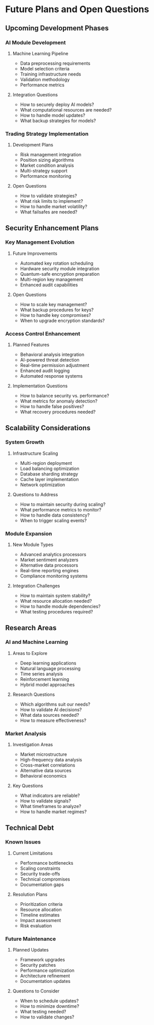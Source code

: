 # Future Plans and Open Questions

## Upcoming Development Phases

### AI Module Development

1. Machine Learning Pipeline
   - Data preprocessing requirements
   - Model selection criteria
   - Training infrastructure needs
   - Validation methodology
   - Performance metrics

2. Integration Questions
   - How to securely deploy AI models?
   - What computational resources are needed?
   - How to handle model updates?
   - What backup strategies for models?

### Trading Strategy Implementation

1. Development Plans
   - Risk management integration
   - Position sizing algorithms
   - Market condition analysis
   - Multi-strategy support
   - Performance monitoring

2. Open Questions
   - How to validate strategies?
   - What risk limits to implement?
   - How to handle market volatility?
   - What failsafes are needed?

## Security Enhancement Plans

### Key Management Evolution

1. Future Improvements
   - Automated key rotation scheduling
   - Hardware security module integration
   - Quantum-safe encryption preparation
   - Multi-region key management
   - Enhanced audit capabilities

2. Open Questions
   - How to scale key management?
   - What backup procedures for keys?
   - How to handle key compromises?
   - When to upgrade encryption standards?

### Access Control Enhancement

1. Planned Features
   - Behavioral analysis integration
   - AI-powered threat detection
   - Real-time permission adjustment
   - Enhanced audit logging
   - Automated response systems

2. Implementation Questions
   - How to balance security vs. performance?
   - What metrics for anomaly detection?
   - How to handle false positives?
   - What recovery procedures needed?

## Scalability Considerations

### System Growth

1. Infrastructure Scaling
   - Multi-region deployment
   - Load balancing optimization
   - Database sharding strategy
   - Cache layer implementation
   - Network optimization

2. Questions to Address
   - How to maintain security during scaling?
   - What performance metrics to monitor?
   - How to handle data consistency?
   - When to trigger scaling events?

### Module Expansion

1. New Module Types
   - Advanced analytics processors
   - Market sentiment analyzers
   - Alternative data processors
   - Real-time reporting engines
   - Compliance monitoring systems

2. Integration Challenges
   - How to maintain system stability?
   - What resource allocation needed?
   - How to handle module dependencies?
   - What testing procedures required?

## Research Areas

### AI and Machine Learning

1. Areas to Explore
   - Deep learning applications
   - Natural language processing
   - Time series analysis
   - Reinforcement learning
   - Hybrid model approaches

2. Research Questions
   - Which algorithms suit our needs?
   - How to validate AI decisions?
   - What data sources needed?
   - How to measure effectiveness?

### Market Analysis

1. Investigation Areas
   - Market microstructure
   - High-frequency data analysis
   - Cross-market correlations
   - Alternative data sources
   - Behavioral economics

2. Key Questions
   - What indicators are reliable?
   - How to validate signals?
   - What timeframes to analyze?
   - How to handle market regimes?

## Technical Debt

### Known Issues

1. Current Limitations
   - Performance bottlenecks
   - Scaling constraints
   - Security trade-offs
   - Technical compromises
   - Documentation gaps

2. Resolution Plans
   - Prioritization criteria
   - Resource allocation
   - Timeline estimates
   - Impact assessment
   - Risk evaluation

### Future Maintenance

1. Planned Updates
   - Framework upgrades
   - Security patches
   - Performance optimization
   - Architecture refinement
   - Documentation updates

2. Questions to Consider
   - When to schedule updates?
   - How to minimize downtime?
   - What testing needed?
   - How to validate changes?
